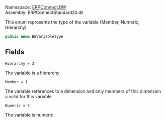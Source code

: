 
Namespace: [ERPConnect.BW](index.md)  
Assembly: ERPConnectStandard20.dll  

This enum represents the type of the variable (Member, Numeric, Hierarchy)

```csharp
public enum BWVariableType
```

## Fields

`Hierarchy = 3` 

The variable is a hierarchy



`Member = 1` 

The variable references to a dimension and only members of this dimension a valid for this variable



`Numeric = 2` 

The variable is numeric



